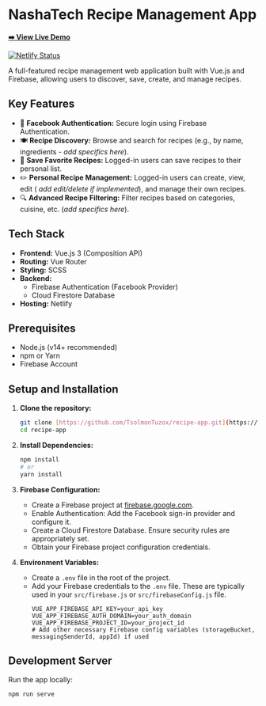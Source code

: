 # NashaTech Recipe Management App

**[➡️ View Live Demo](https://nashatechrecipe.netlify.app/)**

[![Netlify Status](https://api.netlify.com/api/v1/badges/<YOUR_NETLIFY_SITE_ID>/deploy-status)](https://app.netlify.com/sites/<YOUR_NETLIFY_SITE_NAME>/deploys)

A full-featured recipe management web application built with Vue.js and Firebase, allowing users to discover, save, create, and manage recipes.

## Key Features

* 🔐 **Facebook Authentication:** Secure login using Firebase Authentication.
* 🍽 **Recipe Discovery:** Browse and search for recipes (e.g., by name, ingredients - *add specifics here*).
* 💾 **Save Favorite Recipes:** Logged-in users can save recipes to their personal list.
* ✏️ **Personal Recipe Management:** Logged-in users can create, view, edit ( *add edit/delete if implemented*), and manage their own recipes.
* 🔍 **Advanced Recipe Filtering:** Filter recipes based on categories, cuisine, etc. (*add specifics here*).

## Tech Stack

* **Frontend:** Vue.js 3 (Composition API)
* **Routing:** Vue Router
* **Styling:** SCSS
* **Backend:**
    * Firebase Authentication (Facebook Provider)
    * Cloud Firestore Database
* **Hosting:** Netlify

## Prerequisites

* Node.js (v14+ recommended)
* npm or Yarn
* Firebase Account

## Setup and Installation

1.  **Clone the repository:**
    ```bash
    git clone [https://github.com/TsolmonTuzox/recipe-app.git](https://www.google.com/search?q=https://github.com/TsolmonTuzox/recipe-app.git)
    cd recipe-app
    ```

2.  **Install Dependencies:**
    ```bash
    npm install
    # or
    yarn install
    ```

3.  **Firebase Configuration:**
    * Create a Firebase project at [firebase.google.com](https://firebase.google.com/).
    * Enable Authentication: Add the Facebook sign-in provider and configure it.
    * Create a Cloud Firestore Database. Ensure security rules are appropriately set.
    * Obtain your Firebase project configuration credentials.

4.  **Environment Variables:**
    * Create a `.env` file in the root of the project.
    * Add your Firebase credentials to the `.env` file. These are typically used in your `src/firebase.js` or `src/firebaseConfig.js` file.
        ```dotenv
        VUE_APP_FIREBASE_API_KEY=your_api_key
        VUE_APP_FIREBASE_AUTH_DOMAIN=your_auth_domain
        VUE_APP_FIREBASE_PROJECT_ID=your_project_id
        # Add other necessary Firebase config variables (storageBucket, messagingSenderId, appId) if used
        ```

## Development Server

Run the app locally:
```bash
npm run serve
